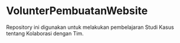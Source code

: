 # VolunterPembuatanWebsite
Repository ini digunakan untuk melakukan pembelajaran Studi Kasus tentang Kolaborasi dengan Tim.
